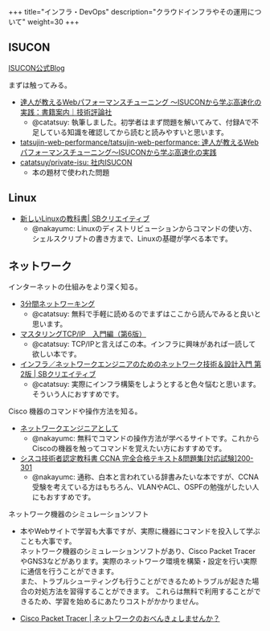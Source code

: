 +++
title="インフラ・DevOps"
description="クラウドインフラやその運用について"
weight=30
+++

## ISUCON

[ISUCON公式Blog](https://isucon.net/)

まずは触ってみる。

- [達人が教えるWebパフォーマンスチューニング 〜ISUCONから学ぶ高速化の実践：書籍案内｜技術評論社](https://gihyo.jp/book/2022/978-4-297-12846-3)
  - @catatsuy: 執筆しました。初学者はまず問題を解いてみて、付録Aで不足している知識を確認してから読むと読みやすいと思います。
- [tatsujin-web-performance/tatsujin-web-performance: 達人が教えるWebパフォーマンスチューニング〜ISUCONから学ぶ高速化の実践](https://github.com/tatsujin-web-performance/tatsujin-web-performance)
- [catatsuy/private-isu: 社内ISUCON](https://github.com/catatsuy/private-isu)
  - 本の題材で使われた問題

## Linux
- [新しいLinuxの教科書| SBクリエイティブ ](https://www.sbcr.jp/product/4797380941/)
  - @nakayumc: Linuxのディストリビューションからコマンドの使い方、シェルスクリプトの書き方まで、Linuxの基礎が学べる本です。

## ネットワーク

インターネットの仕組みをより深く知る。

- [3分間ネットワーキング](http://www5e.biglobe.ne.jp/aji/3min/)
  - @catatsuy: 無料で手軽に読めるのでまずはここから読んでみると良いと思います。
- [マスタリングTCP/IP　入門編（第6版）](https://www.ohmsha.co.jp/book/9784274224478/)
  - @catatsuy: TCP/IPと言えばこの本。インフラに興味があれば一読して欲しい本です。
- [インフラ／ネットワークエンジニアのためのネットワーク技術＆設計入門 第2版 | SBクリエイティブ](https://www.sbcr.jp/product/4797396805/)
  - @catatsuy: 実際にインフラ構築をしようとすると色々悩むと思います。そういう人におすすめです。

Cisco 機器のコマンドや操作方法を知る。

- [ネットワークエンジニアとして](https://www.infraexpert.com/study/)
  - @nakayumc: 無料でコマンドの操作方法が学べるサイトです。これからCiscoの機器を触ってコマンドを覚えたい方におすすめです。
- [シスコ技術者認定教科書 CCNA 完全合格テキスト&問題集[対応試験]200-301](https://www.shoeisha.co.jp/book/detail/9784798165776)
  - @nakayumc: 通称、白本と言われている辞書みたいな本ですが、CCNA受験を考えている方はもちろん、VLANやACL、OSPFの勉強がしたい人にもおすすめです。

ネットワーク機器のシミュレーションソフト
 - 本やWebサイトで学習も大事ですが、実際に機器にコマンドを投入して学ぶことも大事です。  
 ネットワーク機器のシミュレーションソフトがあり、Cisco Packet TracerやGNS3などがあります。実際のネットワーク環境を構築・設定を行い実際に通信を行うことができます。  
 また、トラブルシューティングも行うことができるためトラブルが起きた場合の対処方法を習得することができます。
 これらは無料で利用することができるため、学習を始めるにあたりコストがかかりません。

- [Cisco Packet Tracer | ネットワークのおべんきょしませんか？](https://www.n-study.com/cisco-packet-tracer/)
